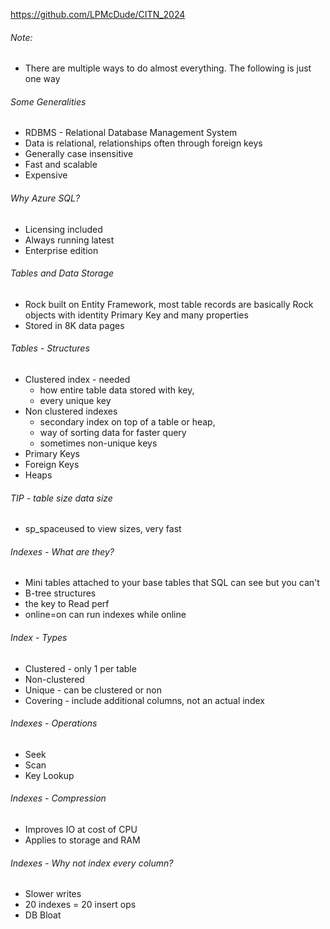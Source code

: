 https://github.com/LPMcDude/CITN_2024
###### Note:
- There are multiple ways to do almost everything. The following is just one way
###### Some Generalities
- RDBMS - Relational Database Management System
- Data is relational, relationships often through foreign keys
- Generally case insensitive
- Fast and scalable
- Expensive
###### Why Azure SQL?
- Licensing included
- Always running latest
- Enterprise edition
###### Tables and Data Storage
- Rock built on Entity Framework, most table records are basically Rock objects with identity Primary Key and many properties
- Stored in 8K data pages
###### Tables - Structures
- Clustered index - needed
	- how entire table data stored with key, 
	- every unique key
- Non clustered indexes
	- secondary index on top of a table or heap,
	- way of sorting data for faster query
	- sometimes non-unique keys
- Primary Keys
- Foreign Keys
- Heaps
###### TIP - table size data size
- sp_spaceused to view sizes, very fast
###### Indexes - What are they?
- Mini tables attached to your base tables that SQL can see but you can't
- B-tree structures
- the key to Read perf
- online=on can run indexes while online
###### Index - Types
- Clustered - only 1 per table
- Non-clustered
- Unique - can be clustered or non
- Covering - include additional columns, not an actual index
###### Indexes - Operations
- Seek
- Scan
- Key Lookup
###### Indexes - Compression
- Improves IO at cost of CPU
- Applies to storage and RAM
###### Indexes - Why not index every column?
- Slower writes
- 20 indexes = 20 insert ops
- DB Bloat
###### 